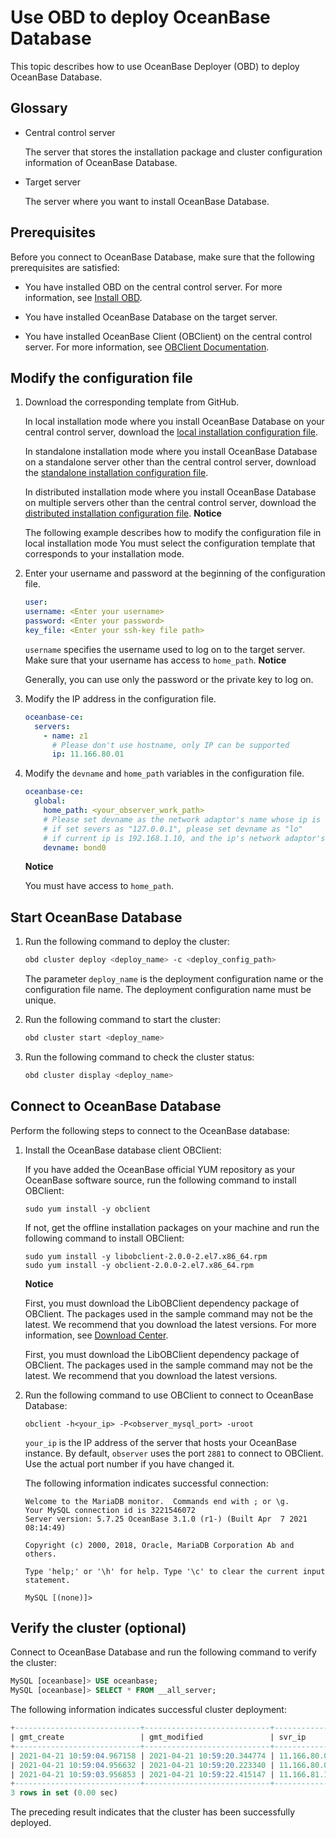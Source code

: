Use OBD to deploy OceanBase Database 
=========================================================

This topic describes how to use OceanBase Deployer (OBD) to deploy OceanBase Database. 

Glossary 
-----------------------------

* Central control server

  The server that stores the installation package and cluster configuration information of OceanBase Database.
  

* Target server

  The server where you want to install OceanBase Database.
  




Prerequisites 
----------------------------------

Before you connect to OceanBase Database, make sure that the following prerequisites are satisfied:

* You have installed OBD on the central control server. For more information, see [Install OBD](/en-US/2.quickstart/4.use-obd-to-obtain-the-oceanbase-database.md).

  

* You have installed OceanBase Database on the target server.

  

* You have installed OceanBase Client (OBClient) on the central control server. For more information, see [OBClient Documentation](https://github.com/oceanbase/obclient/blob/master/README.md).

  




Modify the configuration file 
--------------------------------------------------

1. Download the corresponding template from GitHub. 

   In local installation mode where you install OceanBase Database on your central control server, download the [local installation configuration file](https://github.com/oceanbase/obdeploy/blob/master/example/mini-single-example.yaml). 

   In standalone installation mode where you install OceanBase Database on a standalone server other than the central control server, download the [standalone installation configuration file](https://github.com/oceanbase/obdeploy/blob/master/example/mini-local-example.yaml). 

   In distributed installation mode where you install OceanBase Database on multiple servers other than the central control server, download the [distributed installation configuration file](https://github.com/oceanbase/obdeploy/blob/master/example/mini-distributed-example.yaml). 
   **Notice**

   

   The following example describes how to modify the configuration file in local installation mode You must select the configuration template that corresponds to your installation mode.
   

2. Enter your username and password at the beginning of the configuration file. 

   ```yaml
   user:
   username: <Enter your username>
   password: <Enter your password>
   key_file: <Enter your ssh-key file path>
   ```

   

   `username` specifies the username used to log on to the target server. Make sure that your username has access to `home_path`. 
   **Notice**

   

   Generally, you can use only the password or the private key to log on.
   

3. Modify the IP address in the configuration file. 

   ```yaml
   oceanbase-ce:
     servers:
       - name: z1
         # Please don't use hostname, only IP can be supported
         ip: 11.166.80.01
   ```

   

4. Modify the `devname` and `home_path` variables in the configuration file. 

   ```yaml
   oceanbase-ce:
     global:
       home_path: <your_observer_work_path>
       # Please set devname as the network adaptor's name whose ip is in the setting of severs.
       # if set severs as "127.0.0.1", please set devname as "lo"
       # if current ip is 192.168.1.10, and the ip's network adaptor's name is "eth0", please use "eth0"
       devname: bond0
   ```

   
   **Notice**

   You must have access to `home_path`.
   




Start OceanBase Database 
---------------------------------------------

1. Run the following command to deploy the cluster:

   ```bash
   obd cluster deploy <deploy_name> -c <deploy_config_path>
   ```

   

   The parameter `deploy_name` is the deployment configuration name or the configuration file name. The deployment configuration name must be unique.
   

2. Run the following command to start the cluster:

   ```bash
   obd cluster start <deploy_name> 
   ```

   

3. Run the following command to check the cluster status:

   ```bash
   obd cluster display <deploy_name>
   ```

   




Connect to OceanBase Database 
--------------------------------------------------

Perform the following steps to connect to the OceanBase database:

1. Install the OceanBase database client OBClient:

   If you have added the OceanBase official YUM repository as your OceanBase software source, run the following command to install OBClient:

   ```unknow
   sudo yum install -y obclient
   ```

   

   If not, get the offline installation packages on your machine and run the following command to install OBClient:

   ```unknow
   sudo yum install -y libobclient-2.0.0-2.el7.x86_64.rpm
   sudo yum install -y obclient-2.0.0-2.el7.x86_64.rpm
   ```

   
   **Notice**

   

   First, you must download the LibOBClient dependency package of OBClient. The packages used in the sample command may not be the latest. We recommend that you download the latest versions. For more information, see [Download Center](https://open.oceanbase.com/softwareCenter/community). 

   First, you must download the LibOBClient dependency package of OBClient. The packages used in the sample command may not be the latest. We recommend that you download the latest versions.
   

2. Run the following command to use OBClient to connect to OceanBase Database:

   ```unknow
   obclient -h<your_ip> -P<observer_mysql_port> -uroot
   ```

   

   `your_ip` is the IP address of the server that hosts your OceanBase instance. By default, `observer` uses the port `2881` to connect to OBClient. Use the actual port number if you have changed it. 

   The following information indicates successful connection:

   ```unknow
   Welcome to the MariaDB monitor.  Commands end with ; or \g.
   Your MySQL connection id is 3221546072
   Server version: 5.7.25 OceanBase 3.1.0 (r1-) (Built Apr  7 2021 08:14:49)
   
   Copyright (c) 2000, 2018, Oracle, MariaDB Corporation Ab and others.
   
   Type 'help;' or '\h' for help. Type '\c' to clear the current input statement.
   
   MySQL [(none)]>
   ```

   
   




Verify the cluster (optional) 
--------------------------------------------------

Connect to OceanBase Database and run the following command to verify the cluster:

```sql
MySQL [oceanbase]> USE oceanbase; 
MySQL [oceanbase]> SELECT * FROM __all_server;
```



The following information indicates successful cluster deployment:

```sql
+----------------------------+----------------------------+---------------+----------+----+-------+------------+-----------------+--------+-----------------------+--------------------------------+-----------+--------------------+--------------+----------------+-------------------+
| gmt_create                 | gmt_modified               | svr_ip        | svr_port | id | zone  | inner_port | with_rootserver | status | block_migrate_in_time | build_version                  | stop_time | start_service_time | first_sessid | with_partition | last_offline_time |
+----------------------------+----------------------------+---------------+----------+----+-------+------------+-----------------+--------+-----------------------+--------------------------------+-----------+--------------------+--------------+----------------+-------------------+
| 2021-04-21 10:59:04.967158 | 2021-04-21 10:59:20.344774 | 11.166.80.01  |    2882 |  1 | zone1 |      2881 |               1 | active |                     0 | 3.1.0_1-(Apr  7 2021 08:14:49) |         0 |   1618973957346877 |            0 |              1 |                 0 |
| 2021-04-21 10:59:04.956632 | 2021-04-21 10:59:20.223340 | 11.166.80.02  |    2882 |  2 | zone2 |      2881 |               0 | active |                     0 | 3.1.0_1-(Apr  7 2021 08:14:49) |         0 |   1618973958225270 |            0 |              1 |                 0 |
| 2021-04-21 10:59:03.956853 | 2021-04-21 10:59:22.415147 | 11.166.81.103 |    2882 |  3 | zone3 |      2881 |               0 | active |                     0 | 3.1.0_1-(Apr  7 2021 08:14:49) |         0 |   1618973958416271 |            0 |              1 |                 0 |
+----------------------------+----------------------------+---------------+----------+----+-------+------------+-----------------+--------+-----------------------+--------------------------------+-----------+--------------------+--------------+----------------+-------------------+
3 rows in set (0.00 sec)
```



The preceding result indicates that the cluster has been successfully deployed.



